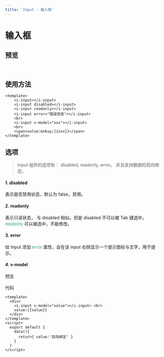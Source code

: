 ```yaml
---
title: 'Input - 输入框'
---
```

# 输入框
## 预览
&nbsp;
<ClientOnly>
  <input-demo></input-demo>
</ClientOnly>

## 使用方法
```vue
<template>
    <i-input></i-input>
    <i-input disabled></i-input>
    <i-input readonly></i-input>
    <i-input error="错误信息"></i-input>
    <br>
    <i-input v-model="xxx"></i-input>
    <br>
    <span>value:&nbsp;{{xxx}}</span>
</template>
```

## 选项
> Input 组件的选项有： disabled, readonly, error。 并且支持数据的双向绑定。  
#### 1. disabled
表示是否禁用状态，默认为 false，禁用。
#### 2. readonly
表示只读状态， 与 disabled 相似。但是 disabled 不可以被 Tab 键选中，<span style='color:#3eaf7c;background-color:#F8F8F8'>readonly</span> 可以被选中，不能修改。
#### 3. error
给 Input 添加 <span style='color:#3eaf7c;background-color:#F8F8F8'>error</span> 属性，会在该 input 右侧显示一个提示图标与文字，用于提示。
#### 4. v-model  
预览  
<ClientOnly>
  <v-model-demo></v-model-demo>  
</ClientOnly>
代码
```vue
<template>
  <div>
    <i-input v-model="value"></i-input> <br>
    value:{{value}}
  </div>
</template>
<script>
  export default {
    data(){
      return{ value:'双向绑定' }
    }
  }
</script>
```



